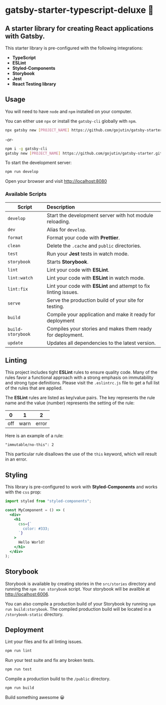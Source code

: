 # gatsby-starter-typescript-deluxe 🌟

## A starter library for creating React applications with Gatsby.

This starter library is pre-configured with the following integrations:

- **TypeScript**
- **ESLint**
- **Styled-Components**
- **Storybook**
- **Jest**
- **React Testing library**

## Usage

You will need to have `node` and `npm` installed on your computer.

You can either use `npx` or install the `gatsby-cli` globally with `npm`.

```sh
npx gatsby new [PROJECT_NAME] https://github.com/gojutin/gatsby-starter.git
```

_-or-_

```sh
npm i -g gatsby-cli
gatsby new [PROJECT_NAME] https://github.com/gojutin/gatsby-starter.git
```

To start the development server:

```sh
npm run develop
```

Open your browser and visit [http://localhost:8080](http://localhost:8080)

### Available Scripts

| Script            | Description                                                       |
| ----------------- | :---------------------------------------------------------------- |
| `develop`         | Start the development server with hot module reloading.           |
| `dev`             | Alias for `develop`.                                              |
| `format`          | Format your code with **Prettier**.                               |
| `clean`           | Delete the `.cache` and `public` directories.                     |
| `test`            | Run your **Jest** tests in watch mode.                            |
| `storybook`       | Starts **Storybook**.                                             |
| `lint`            | Lint your code with **ESLint**.                                   |
| `lint:watch`      | Lint your code with **ESLint** in watch mode.                     |
| `lint:fix`        | Lint your code with **ESLint** and attempt to fix linting issues. |
| `serve`           | Serve the production build of your site for testing.              |
| `build`           | Compile your application and make it ready for deployment         |
| `build-storybook` | Compiles your stories and makes them ready for deployment.        |
| `update`          | Updates all dependencies to the latest version.                   |

## Linting

This project includes tight **ESLint** rules to ensure quality code. Many of the rules favor a functional approach with a strong emphasis on immutability and strong type definitions. Please visit the `.eslintrc.js` file to get a full list of the rules that are applied.

The **ESLint** rules are listed as key/value pairs. The key represents the rule name and the value (number) represents the setting of the rule:

| 0   |  1   |   2   |
| --- | :--: | :---: |
| off | warn | error |

Here is an example of a rule:

```
"immutable/no-this": 2
```

This particular rule disallows the use of the `this` keyword, which will result in an error.

## Styling

This library is pre-configured to work with **Styled-Components** and works with the `css` prop:

```jsx
import styled from "styled-components";

const MyComponent = () => (
  <div>
    <h1
      css={`
        color: #333;
      `}
    >
      Hello World!
    </h1>
  </div>
);
```

## Storybook

Storybook is available by creating stories in the `src/stories` directory and running the `npm run storybook` script. Your storybook will be availble at [http://localhost:6006](http://localhost:6006).

You can also compile a production build of your Storybook by running `npm run build:storybook`. The compiled production build will be located in a `/storybook-static` directory.

## Deployment

Lint your files and fix all linting issues.

```sh
npm run lint
```

Run your test suite and fix any broken tests.

```sh
npm run test
```

Compile a production build to the `/public` directory.

```sh
npm run build
```

Build something awesome 😀
